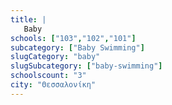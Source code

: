 ```yaml
---
title: |
   Baby
schools: ["103","102","101"]
subcategory: ["Baby Swimming"]
slugCategory: "baby"
slugSubcategory: ["baby-swimming"]
schoolscount: "3"
city: "Θεσσαλονίκη"
---
```




